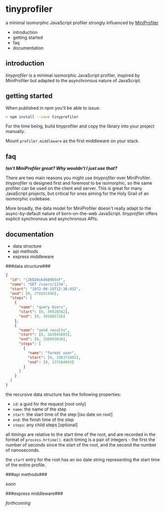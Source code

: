 tinyprofiler
============

a minimal isomorphic JavaScript profiler
strongly influenced by [MiniProfiler][0]

 * introduction
 * getting started
 * faq
 * documentation

introduction
------------

*tinyprofiler* is a minimal isomorphic JavaScript profiler, inspired
by MiniProfiler but adapted to the asynchronous nature of JavaScript.

getting started
---------------

When published in npm you'll be able to issue:

```bash
> npm install --save tinyprofiler
```

For the time being, build tinyprofiler and copy the library into
your project manually.

Mount `profiler.middleware` as the first middleware on your stack.

faq
---

***Isn't MiniProfiler great?  Why wouldn't I just use that?***

There are two main reasons you might use *tinyprofiler* over
MiniProfiler. *tinyprofiler* is designed first and foremost to be
isomorphic, so the same profiler can be used on the client and server.
This is great for many JavaScript projects, but critical for ones
aiming for the Holy Grail of an isomorphic codebase.

More broadly, the data model for MiniProfiler doesn't really adapt
to the async-by-default nature of born-on-the-web JavaScript.
*tinyprofiler* offers explicit synchronous and asynchronous APIs.

documentation
-------------

 * data structure
 * api methods
 * express middleware

###data structure###

```json
{
  "id": "jZKO20skdk0983sF",
  "name": "GET /users/1234",
  "start": "1972-06-15T12:38:43Z",
  "end": [0, 270261496],
  "steps": [
    {
      "name": "query Users",
      "start": [0, 49920582],
      "end": [0, 101885726]
    },
    {
      "name": "send results",
      "start": [0, 163945603],
      "end": [0, 256993038],
      "steps": [
        {
          "name": "format user",
          "start": [0, 198373405],
          "end": [0, 237504993]
        }
      ]
    }
  ]
}
```

the recursive data structure has the following properties:

  * `id`: a guid for the request [root only]
  * `name`: the name of the step
  * `start`: the start time of the step [iso date on root]
  * `end`: the finish time of the step
  * `steps`: any child steps [optional]

all timings are relative to the start time of the root, and are
recorded in the format of `process.hrtime()`. each timing is a pair
of integers - the first the number of seconds since the start of the
root, and the second the number of nanoseconds.

the `start` entry for the root has an iso date string representing
the start time of the entire profile.

###api methods###

*soon*

###express middleware###

*forthcoming*

[0]: https://github.com/MiniProfiler
